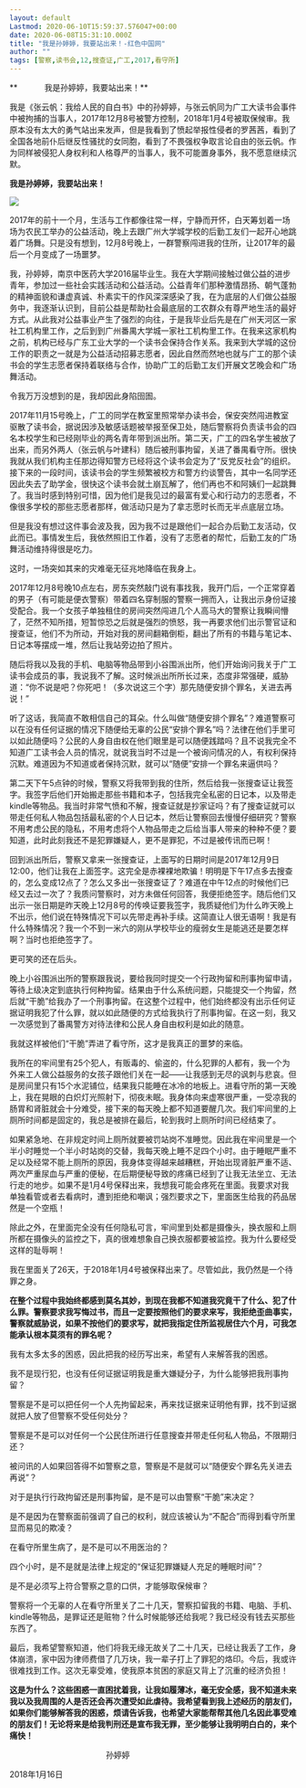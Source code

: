 ```yaml
---
layout: default
Lastmod: 2020-06-10T15:59:37.576047+00:00
date: 2020-06-08T15:31:10.000Z
title: "我是孙婷婷，我要站出来！-红色中国网"
author: ""
tags: [警察,读书会,12,搜查证,广工,2017,看守所]
---
```


**            我是孙婷婷，我要站出来！**

我是《张云帆：我给人民的自白书》中的孙婷婷，与张云帆同为广工大读书会事件中被拘捕的当事人，2017年12月8号被警方控制，2018年1月4号被取保候审。我原本没有太大的勇气站出来发声，但是我看到了愤起举报性侵者的罗茜茜，看到了全国各地前仆后继反性骚扰的女同胞，看到了不畏强权争取言论自由的张云帆。作为同样被侵犯人身权利和人格尊严的当事人，我不可能置身事外，我不愿意继续沉默。

**我是孙婷婷，我要站出来！**

[![](https://images.weserv.nl/?url=/GmVoj/7fa114760ad6a2b84f5999752f47a210b30d9186.png)](https://archive.is/o/GmVoj/redchinacn.net/data/attachment/portal/201801/16/171354gx01c061ckjcegcv.png)

2017年的前十一个月，生活与工作都像往常一样，宁静而开怀，白天筹划着一场场为农民工举办的公益活动，晚上去跟广州大学城学校的后勤工友们一起开心地跳着广场舞。只是没有想到，12月8号晚上，一群警察闯进我的住所，让2017年的最后一个月变成了一场噩梦。

我，孙婷婷，南京中医药大学2016届毕业生。我在大学期间接触过做公益的进步青年，参加过一些社会实践活动和公益活动。公益青年们那种激情昂扬、朝气蓬勃的精神面貌和谦虚真诚、朴素实干的作风深深感染了我，在为底层的人们做公益服务中，我逐渐认识到，目前公益是帮助社会最底层的工农群众有尊严地生活的最好方式。从此我对公益事业产生了强烈的向往，于是我毕业后先是在广州天河区一家社工机构里工作，之后到到广州番禺大学城一家社工机构里工作。在我来这家机构之前，机构已经与广东工业大学的一个读书会保持合作关系。我来到大学城的这份工作的职责之一就是为公益活动招募志愿者，因此自然而然地也就与广工的那个读书会的学生志愿者保持着联络与合作，协助广工的后勤工友们开展文艺晚会和广场舞活动。

令我万万没想到的是，我却因此身陷囹圄。

2017年11月15号晚上，广工的同学在教室里照常举办读书会，保安突然闯进教室驱散了读书会，据说因涉及敏感话题被举报至保卫处，随后警察将负责读书会的四名本校学生和已经刚毕业的两名青年带到派出所。第二天，广工的四名学生被放了出来，而另外两人（张云帆与叶建科）随后被刑事拘留，关进了番禺看守所。很快我就从我们机构主任那边得知警方已经将这个读书会定为了“反党反社会”的组织。接下来的一段时间，该读书会的学生频繁被校方和警方约谈警告，其中一名同学还因此失去了助学金，很快这个读书会就土崩瓦解了，他们再也不和阿姨们一起跳舞了。我当时感到特别可惜，因为他们是我见过的最富有爱心和行动力的志愿者，不像很多学校的那些志愿者那样，做活动只是为了拿志愿时长而无半点底层立场。

但是我没有想过这件事会波及我，因为我不过是跟他们一起合办后勤工友活动，仅此而已。事情发生后，我依然照旧工作着，没有了志愿者的帮忙，后勤工友的广场舞活动维持得很是吃力。

这时，一场突如其来的灾难毫无征兆地降临在我身上。

2017年12月8号晚10点左右，房东突然敲门说有事找我，我开门后，一个正常穿着的男子（有可能是便衣警察）带着四名穿制服的警察一拥而入，让我出示身份证接受配合。我一个女孩子单独租住的房间突然闯进几个人高马大的警察让我瞬间懵了，茫然不知所措，短暂惊恐之后就是强烈的愤怒，我一再要求他们出示警官证和搜查证，他们不为所动，开始对我的房间翻箱倒柜，翻出了所有的书籍与笔记本、日记本等摆成一堆，然后让我站旁边拍了照片。

随后将我以及我的手机、电脑等物品带到小谷围派出所，他们开始询问我关于广工读书会成员的事，我说我不了解。这时候派出所所长过来，态度非常强硬，威胁道：“你不说是吧？你死吧！（多次说这三个字）那先随便安排个罪名，关进去再说！”

听了这话，我简直不敢相信自己的耳朵。什么叫做“随便安排个罪名”？难道警察可以在没有任何证据的情况下随便给无辜的公民“安排个罪名”吗？法律在他们手里可以如此随便吗？公民的人身自由权在他们眼里是可以随便践踏吗？且不说我完全不知道广工读书会人员的情况，就说我当时不过是一个被询问情况的人，有权利保持沉默。难道因为不知道或者保持沉默，就可以“随便”安排一个罪名来逼供吗？

第二天下午5点钟的时候，警察又将我带到我的住所，然后给我一张搜查证让我签字。我签字后他们开始搬走那些书籍和本子，包括我完全私密的日记本，以及带走kindle等物品。我当时非常气愤和不解，搜查证就是抄家证吗？有了搜查证就可以带走任何私人物品包括最私密的个人日记本，然后让警察回去慢慢仔细研究？警察不用考虑公民的隐私，不用考虑将个人物品带走之后给当事人带来的种种不便？要知道，此时此刻我还不是犯罪嫌疑人，更不是罪犯，不过是被传讯而已啊！

回到派出所后，警察又拿来一张搜查证，上面写的日期时间是2017年12月9日12:00，他们让我在上面签字。这完全是赤裸裸地欺骗！明明是下午17点多去搜查的，怎么变成12点了？怎么又多出一张搜查证了？难道在中午12点的时候他们已经又去过一次了？我质问警察时，对方未做任何回答，我便拒绝签字。随后他们又出示一张日期是昨天晚上12月8号的传唤证要我签字，我质疑他们为什么昨天晚上不出示，他们说在特殊情况下可以先带走再补手续。这简直让人很无语啊！我是有什么特殊情况？我一个不到一米六的刚从学校毕业的瘦弱女生是能逃还是要怎样啊？当时也拒绝签字了。

更可笑的还在后头。

晚上小谷围派出所的警察跟我说，要给我同时提交一个行政拘留和刑事拘留申请，等待上级决定到底执行何种拘留。结果由于什么系统问题，只能提交一个拘留，然后就“干脆”给我办了一个刑事拘留。在这整个过程中，他们始终都没有出示任何证据证明我犯了什么罪，就以如此随便的方式给我执行了刑事拘留。在这一刻，我又一次感觉到了番禺警方对待法律和公民人身自由权利是如此的随意。

我就这样被他们“干脆”弄进了看守所，这才是我真正的噩梦的来临。

我所在的牢间里有25个犯人，有贩毒的、偷盗的，什么犯罪的人都有，我一个为外来工人做公益服务的女孩子跟他们关在一起——让我感到无尽的讽刺与悲哀。但是房间里只有15个水泥铺位，结果我只能睡在冰冷的地板上。进看守所的第一天晚上，我在晃眼的白炽灯光照射下，彻夜未眠。我身体向来虚寒很严重，一受凉我的肠胃和肾脏就会十分难受，接下来的每天晚上都不知道要醒几次。我们牢间里的上厕所时间都是固定的，我总是被排在最后，轮到我时上厕所时间已经结束了。

如果紧急地、在非规定时间上厕所就要被罚站岗不准睡觉。因此我在牢间里是一个半小时睡觉一个半小时站岗的交替，我每天晚上睡不足四个小时。由于睡眠严重不足以及经常不能上厕所的原因，我身体变得越来越糟糕，开始出现肾脏严重不适、两次严重尿血与严重的便秘，在后期便秘导致的疼痛已经到了让我无法坐立、无法行走的地步。如果不是1月4号保释出来，我想我可能会疼死在里面。我要求对我单独看管或者去看病时，遭到拒绝和嘲讽；强烈要求之下，里面医生给我的药品居然是一个空瓶！

除此之外，在里面完全没有任何隐私可言，牢间里到处都是摄像头，换衣服和上厕所都在摄像头的监控之下，真的很难想象自己换衣服都要被监控。我为什么要经受这样的耻辱啊！

我在里面关了26天，于2018年1月4号被保释出来了。尽管如此，我仍然是一个待罪之身。

**在整个过程中我始终都感到莫名其妙，到现在我都不知道我究竟干了什么、犯了什么罪。警察要求我写悔过书，而且一定要按照他们的要求来写，我拒绝歪曲事实，警察就威胁说，如果不按他们的要求写，就把我指定住所监视居住六个月，可我怎能承认根本莫须有的罪名呢？**

我有太多太多的困惑，因此把我的经历写出来，希望有人来解答我的困惑。

我不是现行犯，也没有任何证据证明我是重大嫌疑分子，为什么能够把我刑事拘留？

警察是不是可以把任何一个人先拘留起来，再来找证据来证明他有罪，找不到证据就把人放了但警察不受任何处分？

警察是不是可以对任何一个公民住所进行任意搜查并带走任何私人物品，不限期归还？

被问讯的人如果回答得不如警察之意，警察是不是就可以“随便安个罪名先关进去再说”？

对于是执行行政拘留还是刑事拘留，是不是可以由警察“干脆”来决定？

是不是因为在警察面前强调了自己的权利，就应该被认为“不配合”而得到看守所里显而易见的欺凌？

在看守所里生病了，是不是可以不用医治的？

四个小时，是不是就是法律上规定的“保证犯罪嫌疑人充足的睡眠时间”？

是不是必须写上符合警察之意的口供，才能够取保候审？

警察将一个无辜的人在看守所里关了二十几天，警察扣留我的书籍、电脑、手机、kindle等物品，是罪证还是赃物？什么时候能够还给我呢？我已经没有钱去买那些东西了。

最后，我希望警察知道，他们将我无缘无故关了二十几天，已经让我丢了工作，身体崩溃，家中因为律师费借了几万块，我一辈子打上了罪犯的烙印。今后，我或许很难找到工作。这次无辜受难，使我原本贫困的家庭又背上了沉重的经济负担！

**这是为什么？这些困惑一直困扰着我，让我如履薄冰，毫无安全感，我不知道未来我以及我周围的人是否还会再次遭受如此虐待。我希望看到我上述经历的朋友们，如果你们能够解答我的困惑，烦请告诉我，也希望大家能帮帮其他几名因此事受难的朋友们！无论将来是给我判刑还是宣布我无罪，至少能够让我明明白白的，来个痛快！**

                                           孙婷婷

2018年1月16日

